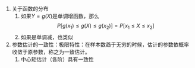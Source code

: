 1. 关于函数的分布
   1. 如果$Y=g(X)$是单调增函数，那么
   $$P[g(x_1)\le g(X)\le g(x_2)]=P[x_1\le X\le x_2]$$
   1. 如果是单调减，也类似
2. 参数估计的一致性：极限特性：在样本数趋于无穷的时候，估计的参数依概率收敛于原参数，称之为一致估计。
   1. 中心矩估计（各阶）具有一致性